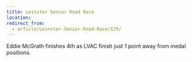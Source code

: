 ```yaml
---
title: Leinster Senior Road Race
location: 
redirect_from:
  - article/Leinster-Senior-Road-Race/129/
---
```


Eddie McGrath finishes 4th as LVAC finish just 1 point away from medal positions.

